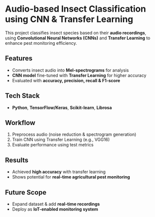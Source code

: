 # Audio-based Insect Classification using CNN & Transfer Learning  

This project classifies insect species based on their **audio recordings**, using **Convolutional Neural Networks (CNNs)** and **Transfer Learning** to enhance pest monitoring efficiency.  

## Features  
- Converts insect audio into **Mel-spectrograms** for analysis  
- **CNN model** fine-tuned with **Transfer Learning** for higher accuracy  
- Evaluated with **accuracy, precision, recall & F1-score**  

## Tech Stack  
- **Python**, **TensorFlow/Keras**, **Scikit-learn**, **Librosa**  

## Workflow  
1. Preprocess audio (noise reduction & spectrogram generation)  
2. Train CNN using Transfer Learning (e.g., VGG16)  
3. Evaluate performance using test metrics  

## Results  
- Achieved **high accuracy** with transfer learning  
- Shows potential for **real-time agricultural pest monitoring**  

## Future Scope  
- Expand dataset & add **real-time recordings**  
- Deploy as **IoT-enabled monitoring system**  

